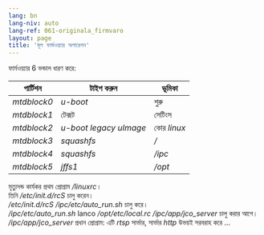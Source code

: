 ```yaml
---
lang: bn
lang-niv: auto
lang-ref: 061-originala_firmvaro
layout: page
title: 'মূল ফার্মওয়্যার অপারেশন'
---
```


ফার্মওয়্যার 6 ভন্ডাল ধারণ করে:  

| পার্টিশন | টাইপ করুন | ভূমিকা |  
 | ----------- | ---------------------- | ------------- |  
 |   _mtdblock0_   |   _u-boot_                 | শুরু |  
 |   _mtdblock1_   | টেক্সট | সেটিংস |  
 |   _mtdblock2_   |   _u-boot legacy uImage_   | কোর   _linux_   |  
 |   _mtdblock3_   |   _squashfs_               |   _/_             |  
 |   _mtdblock4_   |   _squashfs_               |   _/ipc_          |  
 |   _mtdblock5_   |   _jffs1_                  |   _/opt_          |  

মৃত্যুদন্ড কার্যকর প্রথম প্রোগ্রাম   _/linuxrc_।    
 তিনি   _/etc/init.d/rcS_ চালু করেন।    
 _/etc/init.d/rcS_     _/ipc/etc/auto\_run.sh_ চালু করে।    
 _/ipc/etc/auto\_run.sh_   lanco   _/opt/etc/local.rc_     _/ipc/app/jco\_server_ চালু করার আগে।    
 _/ipc/app/jco\_server_   প্রধান প্রোগ্রাম: এটি   _rtsp_  সার্ভার, সার্ভার   _http_ উভয়ই সরবরাহ করে ...  

